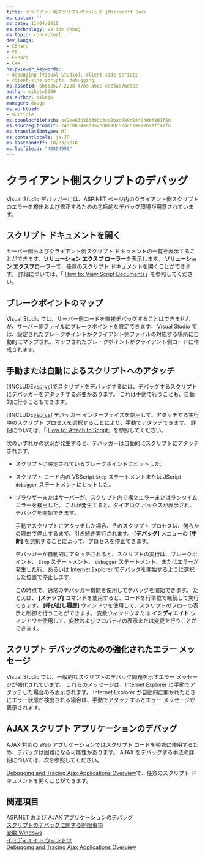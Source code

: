 ```yaml
---
title: クライアント側スクリプトのデバッグ |Microsoft Docs
ms.custom: ''
ms.date: 11/04/2016
ms.technology: vs-ide-debug
ms.topic: conceptual
dev_langs:
- CSharp
- VB
- FSharp
- C++
helpviewer_keywords:
- debugging [Visual Studio], client-side scripts
- client-side scripts, debugging
ms.assetid: bb668527-2288-47bd-a6c8-cecbad76dde2
author: mikejo5000
ms.author: mikejo
manager: douge
ms.workload:
- multiple
ms.openlocfilehash: a42ee63b863393c3cc2bad789d14404def8d1f5d
ms.sourcegitcommit: 240c8b34e80952d00e90c52dcb1a077b9aff47f6
ms.translationtype: MT
ms.contentlocale: ja-JP
ms.lasthandoff: 10/23/2018
ms.locfileid: "49894990"
---
```

# <a name="client-side-script-debugging"></a>クライアント側スクリプトのデバッグ
Visual Studio デバッガーには、ASP.NET ページ内のクライアント側スクリプトのエラーを検出および修正するための包括的なデバッグ環境が用意されています。  
  
## <a name="opening-script-documents"></a>スクリプト ドキュメントを開く  
サーバー側およびクライアント側スクリプト ドキュメントの一覧を表示することができます、**ソリューション エクスプ ローラー**を表示します。 **ソリューション エクスプローラー**で、任意のスクリプト ドキュメントを開くことができます。 詳細については、「 [How to: View Script Documents](../debugger/how-to-view-script-documents.md)」を参照してください。  
  
## <a name="breakpoint-mapping"></a>ブレークポイントのマップ  
 Visual Studio では、サーバー側コードを直接デバッグすることはできませんが、サーバー側ファイルにブレークポイントを設定できます。 Visual Studio では、設定されたブレークポイントがクライアント側ファイルの対応する場所に自動的にマップされ、マップされたブレークポイントがクライアント側コードに作成されます。  
  
## <a name="manually-or-automatically-attaching-to-script"></a>手動または自動によるスクリプトへのアタッチ  
 [!INCLUDE[vsprvs](../code-quality/includes/vsprvs_md.md)]でスクリプトをデバッグするには、デバッグするスクリプトにデバッガーをアタッチする必要があります。 これは手動で行うことも、自動的に行うこともできます。  
  
 [!INCLUDE[vsprvs](../code-quality/includes/vsprvs_md.md)] デバッガー インターフェイスを使用して、アタッチする実行中のスクリプト プロセスを選択することにより、手動でアタッチできます。 詳細については、「 [How to: Attach to Script](../debugger/how-to-attach-to-script.md)」を参照してください。  
  
 次のいずれかの状況が発生すると、デバッガーは自動的にスクリプトにアタッチされます。  
  
- スクリプトに設定されているブレークポイントにヒットした。  
  
- スクリプト コード内の VBScript `Stop` ステートメントまたは JScript `debugger` ステートメントにヒットした。  
  
- ブラウザーまたはサーバーが、スクリプト内で構文エラーまたはランタイム エラーを検出した。 これが発生すると、ダイアログ ボックスが表示され、デバッグを開始できます。  
  
  手動でスクリプトにアタッチした場合、そのスクリプト プロセスは、何らかの理由で停止するまで、引き続き実行されます。 **[デバッグ]** メニューの **[中断]** を選択することによって、プロセスを停止できます。  
  
  デバッガーが自動的にアタッチされると、スクリプトの実行は、ブレークポイント、 `Stop` ステートメント、 `debugger` ステートメント、またはエラーが発生した行、あるいは Internet Explorer でデバッグを開始するように選択した位置で停止します。  
  
  この時点で、通常のデバッガー機能を使用してデバッグを開始できます。 たとえば、 **[ステップ]** コマンドを使用すると、コードを行単位で継続して実行できます。 **[呼び出し履歴]** ウィンドウを使用して、スクリプトのフローの表示と制御を行うことができます。 変数ウィンドウまたは **イミディエイト** ウィンドウを使用して、変数およびプロパティの表示または変更を行うことができます。  
  
## <a name="enhanced-error-messages-for-script-debugging"></a>スクリプト デバッグのための強化されたエラー メッセージ  
 Visual Studio では、一般的なスクリプトのデバッグ問題を示すエラー メッセージが強化されています。 これらのメッセージは、Internet Explorer に手動でアタッチした場合のみ表示されます。 Internet Explorer が自動的に開かれたときにエラー状態が検出される場合は、手動でアタッチするとエラー メッセージが表示されます。  
  
## <a name="debugging-ajax-script-applications"></a>AJAX スクリプト アプリケーションのデバッグ  
 AJAX 対応の Web アプリケーションではスクリプト コードを頻繁に使用するため、デバッグは困難になる可能性があります。 AJAX をデバッグする手法の詳細については、次を参照してください。  
  
 [Debugging and Tracing Ajax Applications Overview](https://msdn.microsoft.com/Library/92684ea0-7bb4-4a34-9203-3aa6394ce375)で、任意のスクリプト ドキュメントを開くことができます。  
  
## <a name="see-also"></a>関連項目  
 [ASP.NET および AJAX アプリケーションのデバッグ](../debugger/debugging-aspnet-and-ajax-applications.md)   
 [スクリプトのデバッグに関する制限事項](../debugger/limitations-on-script-debugging.md)   
 [変数 Windows](../debugger/debugger-windows.md)   
 [イミディエイト ウィンドウ](../ide/reference/immediate-window.md)   
 [Debugging and Tracing Ajax Applications Overview](https://msdn.microsoft.com/Library/92684ea0-7bb4-4a34-9203-3aa6394ce375)
